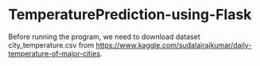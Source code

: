 # TemperaturePrediction-using-Flask

Before running the program, we need to download dataset city_temperature.csv from https://www.kaggle.com/sudalairajkumar/daily-temperature-of-major-cities.
